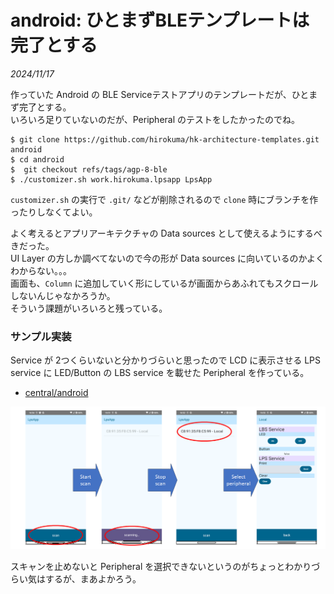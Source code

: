 # android: ひとまずBLEテンプレートは完了とする

_2024/11/17_

作っていた Android の BLE Serviceテストアプリのテンプレートだが、ひとまず完了とする。  
いろいろ足りていないのだが、Peripheral のテストをしたかったのでね。

```
$ git clone https://github.com/hirokuma/hk-architecture-templates.git android
$ cd android
$  git checkout refs/tags/agp-8-ble
$ ./customizer.sh work.hirokuma.lpsapp LpsApp
```

`customizer.sh` の実行で `.git/` などが削除されるので `clone` 時にブランチを作ったりしなくてよい。

よく考えるとアプリアーキテクチャの Data sources として使えるようにするべきだった。  
UI Layer の方しか調べてないので今の形が Data sources に向いているのかよくわからない。。。  
画面も、`Column` に追加していく形にしているが画面からあふれてもスクロールしないんじゃなかろうか。  
そういう課題がいろいろと残っている。

### サンプル実装

Service が 2つくらいないと分かりづらいと思ったので LCD に表示させる LPS service に LED/Button の LBS service を載せた Peripheral を作っている。

* [central/android](https://github.com/hirokuma/ncs-recv-sb1602/tree/22aadb21eed0cd119aa2bbcf257c6a1d255c9739/central/android)

![image](20241117a-1.png)

スキャンを止めないと Peripheral を選択できないというのがちょっとわかりづらい気はするが、まあよかろう。
